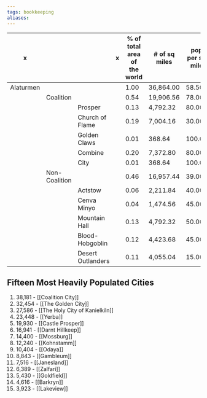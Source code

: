 ```yaml
---
tags: bookkeeping
aliases:
---
```



| x         |               |                   | x | % of total area of the world | # of sq miles | pop per sq mile | total pop    | % of claimed land used |
|-----------|---------------|-------------------|---|------------------------------|---------------|-----------------|--------------|------------------------|
| Alaturmen |               |                   |   | 1.00                         | 36,864.00     | 58.50           | 2,156,544.00 | 0.33                   |
|           | Coalition     |                   |   | 0.54                         | 19,906.56     | 78.00           | 1,552,711.68 | 0.43                   |
|           |               | Prosper           |   | 0.13                         | 4,792.32      | 80.00           | 383,385.60   | 0.44                   |
|           |               | Church of Flame   |   | 0.19                         | 7,004.16      | 30.00           | 210,124.80   | 0.17                   |
|           |               | Golden Claws      |   | 0.01                         | 368.64        | 100.00          | 36,864.00    | 0.56                   |
|           |               | Combine           |   | 0.20                         | 7,372.80      | 80.00           | 589,824.00   | 0.44                   |
|           |               | City              |   | 0.01                         | 368.64        | 100.00          | 36,864.00    | 0.56                   |
|           | Non-Coalition |                   |   | 0.46                         | 16,957.44     | 39.00           | 661,340.16   | 0.22                   |
|           |               | Actstow           |   | 0.06                         | 2,211.84      | 40.00           | 88,473.60    | 0.22                   |
|           |               | Cenva Minyo       |   | 0.04                         | 1,474.56      | 45.00           | 66,355.20    | 0.25                   |
|           |               | Mountain Hall     |   | 0.13                         | 4,792.32      | 50.00           | 239,616.00   | 0.28                   |
|           |               | Blood-Hobgoblin   |   | 0.12                         | 4,423.68      | 45.00           | 199,065.60   | 0.25                   |
|           |               | Desert Outlanders |   | 0.11                         | 4,055.04      | 15.00           | 60,825.60    | 0.08                   |


## Fifteen Most Heavily Populated Cities
1. 38,181 - [[Coalition City]]
2. 32,454 - [[The Golden City]]
3. 27,586 - [[The Holy City of Kanielkiln]]
4. 23,448 - [[Yerba]]
5. 19,930 - [[Castle Prosper]]
6. 16,941 - [[Darnt Hillkeep]]
7. 14,400 - [[Mossburg]]
8. 12,240 - [[Kohnstamm]]
9. 10,404 - [[Odaya]]
10. 8,843 - [[Gambleum]]
11. 7,516 - [[Janesland]]
12. 6,389 - [[Zalfari]]
13. 5,430 - [[Goldfield]]
14. 4,616 - [[Barkryn]]
15. 3,923 - [[Lakeview]]

